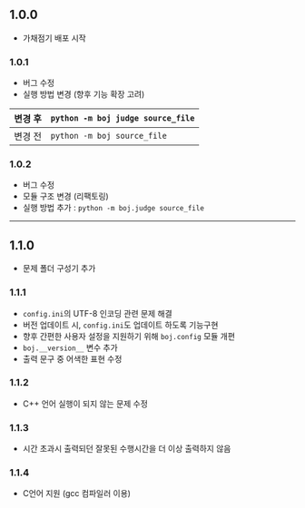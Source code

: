 ## 1.0.0

-   가채점기 배포 시작

### 1.0.1

-   버그 수정
-   실행 방법 변경 (향후 기능 확장 고려)

| 변경 후 | `python -m boj judge source_file` |
| ---- | --------------------------------- |
| 변경 전 | `python -m boj source_file`       |

### 1.0.2

-   버그 수정
-   모듈 구조 변경 (리팩토링)
-   실행 방법 추가 : `python -m boj.judge source_file`

* * *

## 1.1.0

-   문제 폴더 구성기 추가

### 1.1.1

-   `config.ini`의 UTF-8 인코딩 관련 문제 해결
-   버전 업데이트 시, `config.ini`도 업데이트 하도록 기능구현
-   향후 간편한 사용자 설정을 지원하기 위해 `boj.config` 모듈 개편
-   `boj.__version__` 변수 추가
-   출력 문구 중 어색한 표현 수정

### 1.1.2

-   C++ 언어 실행이 되지 않는 문제 수정

### 1.1.3

-   시간 초과시 출력되던 잘못된 수행시간을 더 이상 출력하지 않음

### 1.1.4

-   C언어 지원 (gcc 컴파일러 이용)
